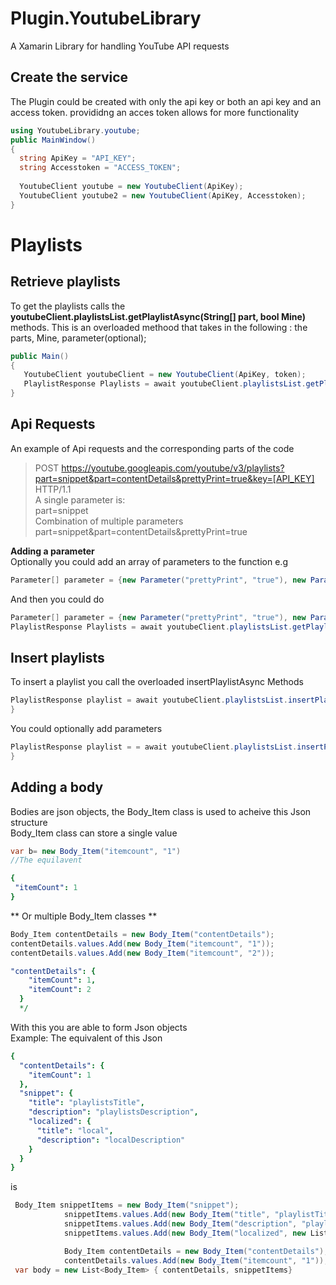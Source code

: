 # Plugin.YoutubeLibrary
A Xamarin Library for handling YouTube API requests

## Create the service
The Plugin could be created with only the api key or both an api key and an access token. provididng an acces token allows for more functionality
``` c#
using YoutubeLibrary.youtube;
public MainWindow()
{
  string ApiKey = "API_KEY";
  string Accesstoken = "ACCESS_TOKEN";
  
  YoutubeClient youtube = new YoutubeClient(ApiKey);
  YoutubeClient youtube2 = new YoutubeClient(ApiKey, Accesstoken);
}
``` 
# Playlists
## Retrieve playlists
To get the playlists calls the **youtubeClient.playlistsList.getPlaylistAsync(String[] part, bool Mine)** methods. This is an overloaded methood that takes in the following : the parts, Mine, parameter(optional); 

``` c#
public Main()
{
   YoutubeClient youtubeClient = new YoutubeClient(ApiKey, token);
   PlaylistResponse Playlists = await youtubeClient.playlistsList.getPlaylistAsync(new string[] { "snippet" }, true);
}
``` 

## Api Requests
An example of Api requests and the corresponding parts of the code

> POST https://youtube.googleapis.com/youtube/v3/playlists?part=snippet&part=contentDetails&prettyPrint=true&key=[API_KEY] HTTP/1.1 </br>
> A single parameter is: </br>
> part=snippet </br>
> Combination of multiple parameters </br>
> part=snippet&part=contentDetails&prettyPrint=true </br>

**Adding a parameter** </br>
Optionally you could add an array of  parameters to the function e.g 
 ``` c#
 Parameter[] parameter = {new Parameter("prettyPrint", "true"), new Parameter("alt", "json")}; 
``` 
And then you could do
 ``` c#
Parameter[] parameter = {new Parameter("prettyPrint", "true"), new Parameter("alt", "json")};
PlaylistResponse Playlists = await youtubeClient.playlistsList.getPlaylistAsync(new string[] { "snippet" }, true, parameter);
 ```


## Insert playlists
To insert a playlist you call the overloaded insertPlaylistAsync Methods
``` c#
PlaylistResponse playlist = await youtubeClient.playlistsList.insertPlaylistAsync("playlistTitle", "Description", new string[] { "snippet" });
}
``` 
You could optionally add parameters 
``` c#
PlaylistResponse playlist = = await youtubeClient.playlistsList.insertPlaylistAsync("playlistTitle", "Description", new string[] { "snippet", }, parameter );
}
``` 
## Adding a body
Bodies are json objects, the Body_Item class is used to acheive this Json structure<br>
Body_Item class can store a single value 
``` c#
var b= new Body_Item("itemcount", "1")
//The equilavent
``` 
``` yaml
{
 "itemCount": 1
}
``` 
** Or multiple Body_Item classes **
``` c#
Body_Item contentDetails = new Body_Item("contentDetails");
contentDetails.values.Add(new Body_Item("itemcount", "1"));
contentDetails.values.Add(new Body_Item("itemcount", "2"));
``` 
```yaml
"contentDetails": {
    "itemCount": 1,
    "itemCount": 2
  }
  */
``` 
With this you are able to form Json objects</br>
Example: The equivalent of this Json 
```yaml
{
  "contentDetails": {
    "itemCount": 1
  },
  "snippet": {
    "title": "playlistsTitle",
    "description": "playlistsDescription",
    "localized": {
      "title": "local",
      "description": "localDescription"
    }
  }
}
```
is
``` c#
 Body_Item snippetItems = new Body_Item("snippet");
            snippetItems.values.Add(new Body_Item("title", "playlistTitle"));
            snippetItems.values.Add(new Body_Item("description", "playlistsDescription"));
            snippetItems.values.Add(new Body_Item("localized", new List<Body_Item> { new Body_Item("title", "local"), new Body_Item("description", "LocalDescription") }));

            Body_Item contentDetails = new Body_Item("contentDetails");
            contentDetails.values.Add(new Body_Item("itemcount", "1"));
 var body = new List<Body_Item> { contentDetails, snippetItems}        
``` 


